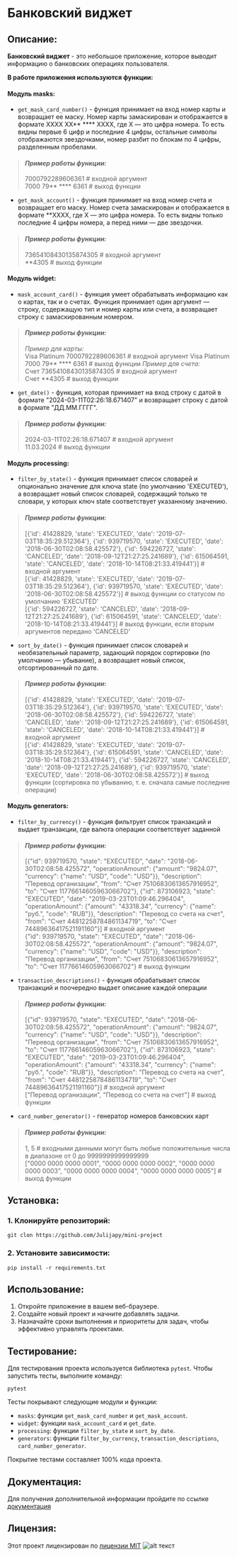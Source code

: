 # Банковский виджет

## Описание:

**Банковский виджет** - это небольшое приложение, которое
выводит информацию о банковских операциях пользователя.

**В работе приложения используются функции:**
#### Модуль masks:
+ `get_mask_card_number()` - функция принимает на вход номер карты и возвращает ее маску. Номер карты замаскирован и отображается в формате XXXX XX** **** XXXX, где X — это цифра номера. То есть видны первые 6 цифр и последние 4 цифры, остальные символы отображаются звездочками, номер разбит по блокам по 4 цифры, разделенным пробелами.
> #### _Пример работы функции:_  
> 7000792289606361 # входной аргумент  
> 7000 79** **** 6361 # выход функции
+ `get_mask_account()` - функция принимает на вход номер счета и возвращает его маску. Номер счета замаскирован и отображается в формате **XXXX, где X — это цифра номера. То есть видны только последние 4 цифры номера, а перед ними — две звездочки.
> #### _Пример работы функции:_  
> 73654108430135874305 # входной аргумент  
> **4305 # выход функции
#### Модуль widget:
+ `mask_account_card()` - функция умеет обрабатывать информацию как о картах, так и о счетах. Функция принимает один аргумент — строку, содержащую тип и номер карты или счета, а возвращает строку с замаскированным номером.
> #### _Пример работы функции:_  
> _Пример для карты:_  
> Visa Platinum 7000792289606361 # входной аргумент
> Visa Platinum 7000 79** **** 6361 # выход функции
> _Пример для счета:_  
> Счет 73654108430135874305 # входной аргумент  
> Счет **4305 # выход функции
+ `get_date()` - функция, которая принимает на вход строку с датой в формате "2024-03-11T02:26:18.671407" и возвращает строку с датой в формате "ДД.ММ.ГГГГ".
> #### _Пример работы функции:_  
> 2024-03-11T02:26:18.671407 # входной аргумент  
> 11.03.2024 # выход функции
#### Модуль processing:
+ `filter_by_state()` - функция принимает список словарей и опционально значение для ключа state (по умолчанию 'EXECUTED'), а возвращает новый список словарей, содержащий только те словари, у которых ключ state соответствует указанному значению.
> #### _Пример работы функции:_  
> [{'id': 41428829, 'state': 'EXECUTED', 'date': '2019-07-03T18:35:29.512364'}, {'id': 939719570, 'state': 'EXECUTED', 'date': '2018-06-30T02:08:58.425572'}, {'id': 594226727, 'state': 'CANCELED', 'date': '2018-09-12T21:27:25.241689'}, {'id': 615064591, 'state': 'CANCELED', 'date': '2018-10-14T08:21:33.419441'}] # входной аргумент  
> [{'id': 41428829, 'state': 'EXECUTED', 'date': '2019-07-03T18:35:29.512364'}, {'id': 939719570, 'state': 'EXECUTED', 'date': '2018-06-30T02:08:58.425572'}] # выход функции со статусом по умолчанию 'EXECUTED'  
> [{'id': 594226727, 'state': 'CANCELED', 'date': '2018-09-12T21:27:25.241689'}, {'id': 615064591, 'state': 'CANCELED', 'date': '2018-10-14T08:21:33.419441'}] # выход функции, если вторым аргументов передано 'CANCELED'
+ `sort_by_date()` - функция принимает список словарей и необязательный параметр, задающий порядок сортировки (по умолчанию — убывание), а возвращает новый список, отсортированный по дате.
> #### _Пример работы функции:_  
> [{'id': 41428829, 'state': 'EXECUTED', 'date': '2019-07-03T18:35:29.512364'}, {'id': 939719570, 'state': 'EXECUTED', 'date': '2018-06-30T02:08:58.425572'}, {'id': 594226727, 'state': 'CANCELED', 'date': '2018-09-12T21:27:25.241689'}, {'id': 615064591, 'state': 'CANCELED', 'date': '2018-10-14T08:21:33.419441'}] # входной аргумент  
> [{'id': 41428829, 'state': 'EXECUTED', 'date': '2019-07-03T18:35:29.512364'}, {'id': 615064591, 'state': 'CANCELED', 'date': '2018-10-14T08:21:33.419441'}, {'id': 594226727, 'state': 'CANCELED', 'date': '2018-09-12T21:27:25.241689'}, {'id': 939719570, 'state': 'EXECUTED', 'date': '2018-06-30T02:08:58.425572'}] # выход функции (сортировка по убыванию, т. е. сначала самые последние операции)
#### Модуль generators:
+ `filter_by_currency()` - функция фильтрует список транзакций и выдает транзакции, где валюта операции соответствует заданной
> #### _Пример работы функции:_
> [{"id": 939719570, "state": "EXECUTED", "date": "2018-06-30T02:08:58.425572", "operationAmount": {"amount": "9824.07", "currency": {"name": "USD", "code": "USD"}}, "description": "Перевод организации", "from": "Счет 75106830613657916952", "to": "Счет 11776614605963066702"},
> {"id": 873106923, "state": "EXECUTED", "date": "2019-03-23T01:09:46.296404", "operationAmount": {"amount": "43318.34", "currency": {"name": "руб.", "code": "RUB"}}, "description": "Перевод со счета на счет", "from": "Счет 44812258784861134719", "to": "Счет 74489636417521191160"}] # входной аргумент  
> {"id": 939719570, "state": "EXECUTED", "date": "2018-06-30T02:08:58.425572", "operationAmount": {"amount": "9824.07", "currency": {"name": "USD", "code": "USD"}}, "description": "Перевод организации", "from": "Счет 75106830613657916952", "to": "Счет 11776614605963066702"} # выход функции
+ `transaction_descriptions()` - функция обрабатывает список транзакций и поочередно выдает описание каждой операции
> #### _Пример работы функции:_
> [{"id": 939719570, "state": "EXECUTED", "date": "2018-06-30T02:08:58.425572", "operationAmount": {"amount": "9824.07", "currency": {"name": "USD", "code": "USD"}}, "description": "Перевод организации", "from": "Счет 75106830613657916952", "to": "Счет 11776614605963066702"},
> {"id": 873106923, "state": "EXECUTED", "date": "2019-03-23T01:09:46.296404", "operationAmount": {"amount": "43318.34", "currency": {"name": "руб.", "code": "RUB"}}, "description": "Перевод со счета на счет", "from": "Счет 44812258784861134719", "to": "Счет 74489636417521191160"}] # входной аргумент  
> ["Перевод организации", "Перевод со счета на счет"] # выход функции
+ `card_number_generator()` - генератор номеров банковских карт
> #### _Пример работы функции:_
> 1, 5 # входными данными могут быть любые положительные числа в диапазоне от 0 до 9999999999999999  
> ["0000 0000 0000 0001", "0000 0000 0000 0002", "0000 0000 0000 0003", "0000 0000 0000 0004", "0000 0000 0000 0005"] # выход функции

## Установка:

### **1. Клонируйте репозиторий:**
```shell
git clon https://github.com/Julijapy/mini-project
```
### **2. Установите зависимости:**
```shell
pip install -r requirements.txt
```

## Использование:

1. Откройте приложение в вашем веб-браузере.
2. Создайте новый проект и начните добавлять задачи.
3. Назначайте сроки выполнения и приоритеты для задач, чтобы эффективно управлять проектами.

## Тестирование:


Для тестирования проекта используется библиотека `pytest`. Чтобы запустить тесты, выполните команду:
```shell
pytest
```

Тесты покрывают следующие модули и функции:
- `masks`: функции `get_mask_card_number` и `get_mask_account`.
- `widget`: функции `mask_account_card` и `get_date`.
- `processing`: функции `filter_by_state` и `sort_by_date`.
- `generators`: функции `filter_by_currency`, `transaction_descriptions`, `card_number_generator`.

Покрытие тестами составляет 100% кода проекта.

## Документация:

Для получения дополнительной информации пройдите по ссылке [документация](https://gist.github.com/Jekins/2bf2d0638163f1294637)

## Лицензия:

Этот проект лицензирован по [лицензии MIT](https://web.mit.edu/) ![alt текст](https://en.wikipedia.org/wiki/MIT_License#/media/File:MIT_logo.svg)

